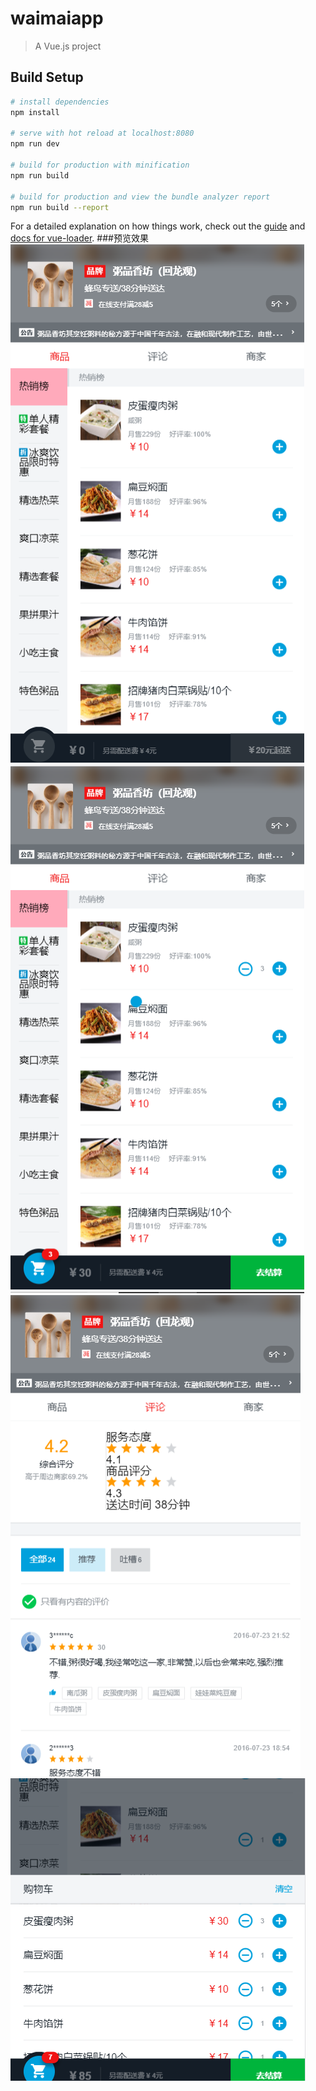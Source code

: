 # waimaiapp

> A Vue.js project

## Build Setup

``` bash
# install dependencies
npm install

# serve with hot reload at localhost:8080
npm run dev

# build for production with minification
npm run build

# build for production and view the bundle analyzer report
npm run build --report
```

For a detailed explanation on how things work, check out the [guide](http://vuejs-templates.github.io/webpack/) and [docs for vue-loader](http://vuejs.github.io/vue-loader).
###预览效果
![avatar](./images/1.png)
![avatar](./images/2.png)
![avatar](./images/3.png)
![avatar](./images/4.png)
